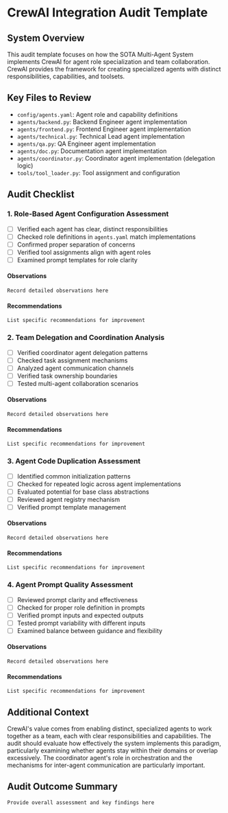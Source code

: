# CrewAI Integration Audit Template

## System Overview
This audit template focuses on how the SOTA Multi-Agent System implements CrewAI for agent role specialization and team collaboration. CrewAI provides the framework for creating specialized agents with distinct responsibilities, capabilities, and toolsets.

## Key Files to Review
- `config/agents.yaml`: Agent role and capability definitions
- `agents/backend.py`: Backend Engineer agent implementation
- `agents/frontend.py`: Frontend Engineer agent implementation
- `agents/technical.py`: Technical Lead agent implementation
- `agents/qa.py`: QA Engineer agent implementation
- `agents/doc.py`: Documentation agent implementation
- `agents/coordinator.py`: Coordinator agent implementation (delegation logic)
- `tools/tool_loader.py`: Tool assignment and configuration

## Audit Checklist

### 1. Role-Based Agent Configuration Assessment
- [ ] Verified each agent has clear, distinct responsibilities
- [ ] Checked role definitions in `agents.yaml` match implementations
- [ ] Confirmed proper separation of concerns
- [ ] Verified tool assignments align with agent roles
- [ ] Examined prompt templates for role clarity

#### Observations
```
Record detailed observations here
```

#### Recommendations
```
List specific recommendations for improvement
```

### 2. Team Delegation and Coordination Analysis
- [ ] Verified coordinator agent delegation patterns
- [ ] Checked task assignment mechanisms
- [ ] Analyzed agent communication channels
- [ ] Verified task ownership boundaries
- [ ] Tested multi-agent collaboration scenarios

#### Observations
```
Record detailed observations here
```

#### Recommendations
```
List specific recommendations for improvement
```

### 3. Agent Code Duplication Assessment
- [ ] Identified common initialization patterns
- [ ] Checked for repeated logic across agent implementations
- [ ] Evaluated potential for base class abstractions
- [ ] Reviewed agent registry mechanism
- [ ] Verified prompt template management

#### Observations
```
Record detailed observations here
```

#### Recommendations
```
List specific recommendations for improvement
```

### 4. Agent Prompt Quality Assessment
- [ ] Reviewed prompt clarity and effectiveness
- [ ] Checked for proper role definition in prompts
- [ ] Verified prompt inputs and expected outputs
- [ ] Tested prompt variability with different inputs
- [ ] Examined balance between guidance and flexibility

#### Observations
```
Record detailed observations here
```

#### Recommendations
```
List specific recommendations for improvement
```

## Additional Context
CrewAI's value comes from enabling distinct, specialized agents to work together as a team, each with clear responsibilities and capabilities. The audit should evaluate how effectively the system implements this paradigm, particularly examining whether agents stay within their domains or overlap excessively. The coordinator agent's role in orchestration and the mechanisms for inter-agent communication are particularly important.

## Audit Outcome Summary
```
Provide overall assessment and key findings here
```
